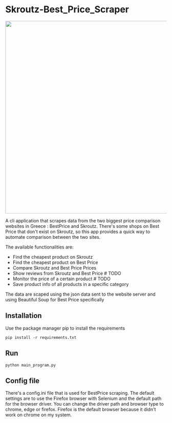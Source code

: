 # Skroutz-Best_Price_Scraper

<img src="https://www.digitalpro.gr/wp-content/uploads/2020/09/Skroutz-BestPrice-%CE%A0%CF%8E%CF%82-%CE%B8%CE%B1-%CE%B5%CE%BD%CE%B9%CF%83%CF%87%CF%8D%CF%83%CE%BF%CF%85%CE%BD-%CF%84%CE%BF-eshop-%CF%83%CE%B1%CF%82-930x620.png" width="900" height="600">


A cli application that scrapes data from the two biggest price comparison websites in Greece : BestPrice and Skroutz. There's some shops on Best Price that don't exist on Skroutz, so this app provides a quick way to automate comparison between the two sites. 

The available functionalities are:

- Find the cheapest product on Skroutz
- Find the cheapest product on Best Price 
- Compare Skroutz and Best Price Prices
- Show reviews from Skroutz and Best Price # TODO
- Monitor the price of a certain product # TODO
- Save product info of all products in a specific category

The data are scaped using the json data sent to the website server and using Beautiful Soup for Best Price specifically

## Installation
Use the package manager pip to install the requirements
```
pip install -r requirements.txt
```

## Run
````
python main_program.py
````

## Config file

There's a config.ini file that is used for BestPrice scraping. The default settings are to use the Firefox browser with Selenium and the default path for the browser driver. You can change the driver path and browser type to chrome, edge or firefox. Firefox is the default browser because it didn't work on chrome on my system. 
